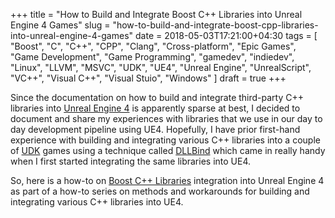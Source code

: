 +++
title = "How to Build and Integrate Boost C++ Libraries into Unreal Engine 4 Games"
slug = "how-to-build-and-integrate-boost-cpp-libraries-into-unreal-engine-4-games"
date = 2018-05-03T17:21:00+04:30
tags = [ "Boost", "C", "C++", "CPP", "Clang", "Cross-platform", "Epic Games", "Game Development", "Game Programming", "gamedev", "indiedev", "Linux", "LLVM", "MSVC", "UDK", "UE4", "Unreal Engine", "UnrealScript", "VC++", "Visual C++", "Visual Stuio", "Windows" ]
draft = true
+++

Since the documentation on how to build and integrate third-party C++ libraries into [Unreal Engine 4](https://www.unrealengine.com/) is apparently sparse at best, I decided to document and share my experiences with libraries that we use in our day to day development pipeline using UE4. Hopefully, I have prior first-hand experience with building and integrating various C++ libraries into a couple of [UDK](https://www.unrealengine.com/en-US/previous-versions) games using a technique called [DLLBind](https://api.unrealengine.com/udk/Three/DLLBind.html) which came in really handy when I first started integrating the same libraries into UE4.

So, here is a how-to on [Boost C++ Libraries](https://www.boost.org/) integration into Unreal Engine 4 as part of a how-to series on methods and workarounds for building and integrating various C++ libraries into UE4.

<!--more-->
